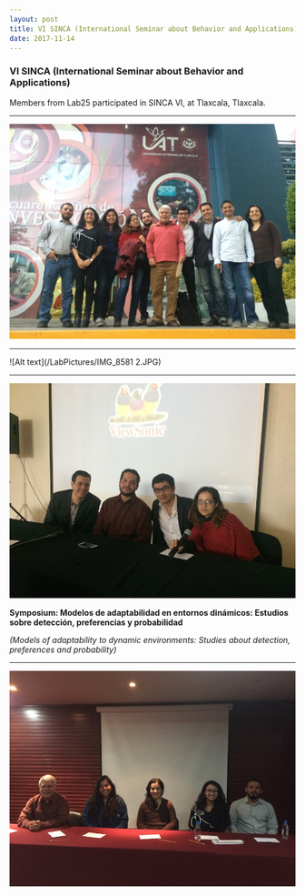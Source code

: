 ```yaml
---
layout: post
title: VI SINCA (International Seminar about Behavior and Applications)
date: 2017-11-14
---
```


### VI SINCA (International Seminar about Behavior and Applications)

Members from Lab25 participated in SINCA VI, at Tlaxcala, Tlaxcala. 


____  

![Alt text](/LabPictures/IMG_8626.JPG)

____  

![Alt text](/LabPictures/IMG_8581 2.JPG)

____  

![Alt text](/LabPictures/IMG_8597.JPG)

**Symposium: Modelos de adaptabilidad en entornos dinámicos: Estudios sobre detección, preferencias y probabilidad** 

*(Models of adaptability to dynamic environments: Studies about detection, preferences and probability)*


____  

![Alt text](/LabPictures/IMG_8616.JPG)


